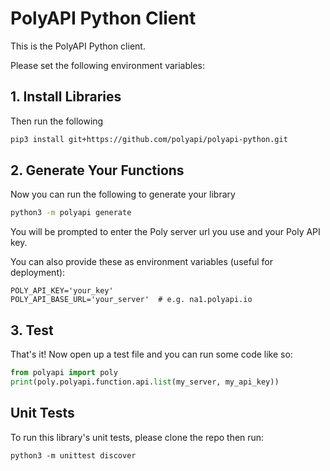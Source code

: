 # PolyAPI Python Client

This is the PolyAPI Python client.

Please set the following environment variables:

## 1. Install Libraries

Then run the following

```bash
pip3 install git+https://github.com/polyapi/polyapi-python.git
```

## 2. Generate Your Functions

Now you can run the following to generate your library

```bash
python3 -m polyapi generate
```

You will be prompted to enter the Poly server url you use and your Poly API key.

You can also provide these as environment variables (useful for deployment):

```
POLY_API_KEY='your_key'
POLY_API_BASE_URL='your_server'  # e.g. na1.polyapi.io
```

## 3. Test

That's it! Now open up a test file and you can run some code like so:

```python
from polyapi import poly
print(poly.polyapi.function.api.list(my_server, my_api_key))
```

## Unit Tests

To run this library's unit tests, please clone the repo then run:

```
python3 -m unittest discover
```